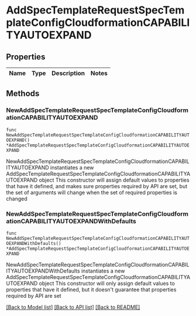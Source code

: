 # AddSpecTemplateRequestSpecTemplateConfigCloudformationCAPABILITYAUTOEXPAND

## Properties

Name | Type | Description | Notes
------------ | ------------- | ------------- | -------------

## Methods

### NewAddSpecTemplateRequestSpecTemplateConfigCloudformationCAPABILITYAUTOEXPAND

`func NewAddSpecTemplateRequestSpecTemplateConfigCloudformationCAPABILITYAUTOEXPAND() *AddSpecTemplateRequestSpecTemplateConfigCloudformationCAPABILITYAUTOEXPAND`

NewAddSpecTemplateRequestSpecTemplateConfigCloudformationCAPABILITYAUTOEXPAND instantiates a new AddSpecTemplateRequestSpecTemplateConfigCloudformationCAPABILITYAUTOEXPAND object
This constructor will assign default values to properties that have it defined,
and makes sure properties required by API are set, but the set of arguments
will change when the set of required properties is changed

### NewAddSpecTemplateRequestSpecTemplateConfigCloudformationCAPABILITYAUTOEXPANDWithDefaults

`func NewAddSpecTemplateRequestSpecTemplateConfigCloudformationCAPABILITYAUTOEXPANDWithDefaults() *AddSpecTemplateRequestSpecTemplateConfigCloudformationCAPABILITYAUTOEXPAND`

NewAddSpecTemplateRequestSpecTemplateConfigCloudformationCAPABILITYAUTOEXPANDWithDefaults instantiates a new AddSpecTemplateRequestSpecTemplateConfigCloudformationCAPABILITYAUTOEXPAND object
This constructor will only assign default values to properties that have it defined,
but it doesn't guarantee that properties required by API are set


[[Back to Model list]](../README.md#documentation-for-models) [[Back to API list]](../README.md#documentation-for-api-endpoints) [[Back to README]](../README.md)


